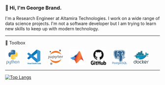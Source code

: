 ### 👋 Hi, I'm George Brand.

I'm a Research Engineer at Altamira Technologies.  I work on a wide range of data science projects.  I'm not a software developer but I am trying to learn new skills to keep up with modern technology.

---

🧰 Toolbox

<img src="https://github.com/devicons/devicon/blob/master/icons/python/python-original-wordmark.svg" alt="Python logo" width="50" height="50" /> &nbsp; &nbsp; <img src="https://github.com/devicons/devicon/blob/master/icons/vscode/vscode-original-wordmark.svg" alt="VS Code logo" width="50" height="50" /> &nbsp; &nbsp; <img src="https://github.com/devicons/devicon/blob/master/icons/jupyter/jupyter-original-wordmark.svg" alt="Jupyter logo" width="50" height="50" /> &nbsp; &nbsp; <img src="https://github.com/devicons/devicon/blob/master/icons/matlab/matlab-original.svg" alt="Matlab logo" width="50" height="50" /> &nbsp; &nbsp; <img src="https://github.com/devicons/devicon/blob/master/icons/github/github-original-wordmark.svg" alt="GitHub logo" width="50" height="50" /> &nbsp; &nbsp; <img src="https://github.com/devicons/devicon/blob/master/icons/postgresql/postgresql-plain-wordmark.svg" alt="Postgresql logo" width="50" height="50" /> &nbsp; &nbsp;  <img src="https://github.com/devicons/devicon/blob/master/icons/docker/docker-original-wordmark.svg" alt="Docker logo" width="50" height="50" />

---
[![Top Langs](https://github-readme-stats.vercel.app/api/top-langs/?username=george-brand&theme=tokyonight)](https://github.com/george-brand/github-readme-stats)


<!--
Here are some ideas to get you started:

- 🔭 I’m currently working on ...
- 🌱 I’m currently learning ...
- 👯 I’m looking to collaborate on ...
- 🤔 I’m looking for help with ...
- 💬 Ask me about ...
- 📫 How to reach me: ...
- 😄 Pronouns: ...
- ⚡ Fun fact: ...
-->
